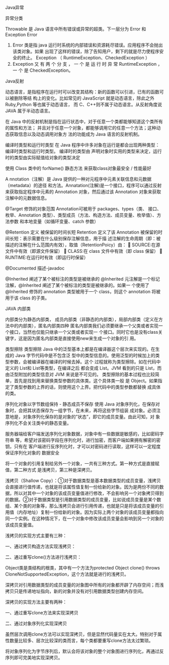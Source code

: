 
Java异常

异常分类

Throwable 是 Java 语言中所有错误或异常的超类。下一层分为 Error 和 Exception
Error
1.  Error 类是指 java 运行时系统的内部错误和资源耗尽错误。应用程序不会抛出该类对象。如果
出现了这样的错误，除了告知用户，剩下的就是尽力使程序安全的终止。
Exception （ RuntimeException、CheckedException ）
2.  Exception 又 有 两 个 分 支 ， 一 个 是 运 行 时 异 常 RuntimeException ， 一 个 是
CheckedException。


Java反射

动态语言，是指程序在运行时可以改变其结构：新的函数可以引进，已有的函数可以被删除等结
构上的变化。比如常见的 JavaScript 就是动态语言，除此之外 Ruby,Python 等也属于动态语言，
而 C、C++则不属于动态语言。从反射角度说 JAVA 属于半动态语言。

在 Java 中的反射机制是指在运行状态中，对于任意一个类都能够知道这个类所有的属性和方法；
并且对于任意一个对象，都能够调用它的任意一个方法；这种动态获取信息以及动态调用对象方
法的功能成为 Java 语言的反射机制。

编译时类型和运行时类型
在 Java 程序中许多对象在运行是都会出现两种类型：编译时类型和运行时类型。 编译时的类型由
声明对象时实用的类型来决定，运行时的类型由实际赋值给对象的类型决定 

使用 Class 类中的 forName() 静态方法 来获取class对象最安全 / 性能最好

A nnotation（注解）是 Java 提供的一种对元程序中元素关联信息和元数据（metadata）的途径
和方法。Annatation(注解)是一个接口，程序可以通过反射来获取指定程序中元素的 Annotation
对象，然后通过该 Annotation 对象来获取注解中的元数据信息。

@Target 修饰的对象范围
 Annotation可被用于 packages、types（类、
接口、枚举、Annotation 类型）、类型成员（方法、构造方法、成员变量、枚举值）、方法参数
和本地变量（如循环变量、catch 参数）

@Retention 定义 被保留的时间长短
Retention 定义了该 Annotation 被保留的时间长短：表示需要在什么级别保存注解信息，用于描
述注解的生命周期（即：被描述的注解在什么范围内有效），取值（RetentionPoicy）由：
  SOURCE:在源文件中有效（即源文件保留）
  CLASS:在 class 文件中有效（即 class 保留）
  RUNTIME:在运行时有效（即运行时保留）

@Documented  描述-javadoc

@Inherited  阐述了某个被标注的类型是被继承的
@Inherited 元注解是一个标记注解，@Inherited 阐述了某个被标注的类型是被继承的。如果一
个使用了@Inherited 修饰的 annotation 类型被用于一个 class，则这个 annotation 将被用于该
class 的子类。


JAVA  内部类

内部类分为静态内部类，
成员内部类（非静态的内部类），局部内部类（定义在方法中的内部类），匿名内部类四种
匿名内部类我们必须要继承一个父类或者实现一个接口，当然也仅能只继承一个父类或者实现一
个接口。同时它也是没有class关键字，这是因为匿名内部类是直接使用new来生成一个对象的引
用。


类型擦除 类型擦除
Java 中的泛型基本上都是在编译器这个层次来实现的。在生成的 Java 字节代码中是不包含泛
型中的类型信息的。使用泛型的时候加上的类型参数，会被编译器在编译的时候去掉。这个
过程就称为类型擦除。如在代码中定义的 List<Object>和 List<String>等类型，在编译之后
都会变成 List。JVM 看到的只是 List，而由泛型附加的类型信息对 JVM 来说是不可见的。
类型擦除的基本过程也比较简单，首先是找到用来替换类型参数的具体类。这个具体类一般
是 Object。如果指定了类型参数的上界的话，则使用这个上界。把代码中的类型参数都替换
成具体的类。

序列化对象以字节数组保持 - 静态成员不保存
使用 Java 对象序列化，在保存对象时，会把其状态保存为一组字节，在未来，再将这些字节组装
成对象。必须注意地是，对象序列化保存的是对象的”状态”，即它的成员变量。由此可知，对
象序列化不会关注类中的静态变量。

服务器端给客户端发送序列化对象数据，对象中有一些数据是敏感的，比如密码字符串
等，希望对该密码字段在序列化时，进行加密，而客户端如果拥有解密的密钥，只有在
客户端进行反序列化时，才可以对密码进行读取，这样可以一定程度保证序列化对象的
数据安全


将一个对象的引用复制给另外一个对象，一共有三种方式。第一种方式是直接赋值，第二种方式
是浅拷贝，第三种是深拷贝。

浅拷贝（Shallow Copy）：①对于数据类型是基本数据类型的成员变量，浅拷贝会直接进行值传递，也就是将该属性值复制一份给新的对象。因为是两份不同的数据，所以对其中一个对象的该成员变量值进行修改，不会影响另一个对象拷贝得到的数据。②对于数据类型是引用数据类型的成员变量，比如说成员变量是某个数组、某个类的对象等，那么浅拷贝会进行引用传递，也就是只是将该成员变量的引用值（内存地址）复制一份给新的对象。因为实际上两个对象的该成员变量都指向同一个实例。在这种情况下，在一个对象中修改该成员变量会影响到另一个对象的该成员变量值。

浅拷贝的实现方式主要有三种：

一、通过拷贝构造方法实现浅拷贝：

二、通过重写clone()方法进行浅拷贝：

Object类是类结构的根类，其中有一个方法为protected Object clone() throws CloneNotSupportedException，这个方法就是进行的浅拷贝。


深拷贝对引用数据类型的成员变量的对象图中所有的对象都开辟了内存空间；而浅拷贝只是传递地址指向，新的对象并没有对引用数据类型创建内存空间。

深拷贝的实现方法主要有两种：

一、通过重写clone方法来实现深拷贝

二、通过对象序列化实现深拷贝

虽然层次调用clone方法可以实现深拷贝，但是显然代码量实在太大。特别对于属性数量比较多、层次比较深的类而言，每个类都要重写clone方法太过繁琐。

将对象序列化为字节序列后，默认会将该对象的整个对象图进行序列化，再通过反序列即可完美地实现深拷贝。
